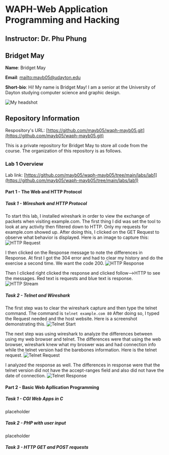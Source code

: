 # WAPH-Web Application Programming and Hacking

## Instructor: Dr. Phu Phung

## Bridget May

**Name**: Bridget May

**Email**: [mailto:mayb05@udayton.edu](mayb05@udayton.edu)

**Short-bio**: Hi! My name is Bridget May! I am a senior at the University of Dayton studying computer science and graphic design. 

![My headshot](https://media.licdn.com/dms/image/v2/D4E03AQHvk8lHxTiECQ/profile-displayphoto-shrink_200_200/profile-displayphoto-shrink_200_200/0/1713551502164?e=2147483647&v=beta&t=SuY7PS2d8f-eDm-pIhqAfLjnjmJ0WVn1xhShCborkbg)

## Repository Information

Respository's URL: [https://github.com/mayb05/waph-mayb05.git](https://github.com/mayb05/waph-mayb05.git)

This is a private repository for Bridget May to store all code from the course. The organization of this repository is as follows.

### Lab 1 Overview
Lab link: [https://github.com/mayb05/waph-mayb05/tree/main/labs/lab1](https://github.com/mayb05/waph-mayb05/tree/main/labs/lab1)

#### Part 1 - The Web and HTTP Protocol
##### Task 1 - Wireshark and HTTP Protocol
To start this lab, I installed wireshark in order to view the exchange of packets when visiting example.com. The first thing I did was set the tool to look at any activity then filtered down to HTTP. Only my requests for example.com showed up. After doing this, I clicked on the GET Request to observe what behavior is displayed. Here is an image to capture this:
![HTTP Request](wireshark.png)

I then clicked on the Response message to note the differences in Response. At first I got the 304 error and had to clear my history and do the exercise a second time. We want the code 200.
![HTTP Response](response.png)

Then I clicked right clicked the response and clicked follow-->HTTP to see the messages. Red text is requests and blue text is response.
![HTTP Stream](followstream.png)

##### Task 2 - Telnet and Wireshark
The first step was to clear the wireshark capture and then type the telnet command. The command is `telnet example.com 80` After doing so, I typed the Request needed and the host website. Here is a screenshot demonstrating this.
![Telnet Start](telnet1.png)

The next step was using wireshark to analyze the differences between using my web browser and telnet. The differences were that using the web browser, wireshark knew what my broswer was and had connection info while the telnet version had the barebones information. Here is the telnet request. 
![Telnet Request](telnet2.png)

I analyzed the response as well. The differences in response were that the telnet version did not have the accept-ranges field and also did not have the date of connection. 
![Telnet Response](telnet3.png)
#### Part 2 - Basic Web Apllication Programming
##### Task 1 - CGI Web Apps in C
placeholder
##### Task 2 - PHP with user input
placeholder
##### Task 3 - HTTP GET and POST requests
